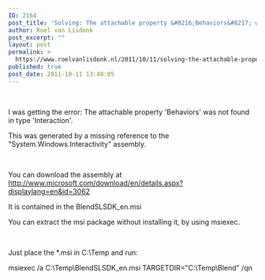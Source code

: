 ```yaml
---
ID: 2164
post_title: 'Solving: The attachable property &#8216;Behaviors&#8217; was not found in type &#8216;Interaction&#8217;'
author: Roel van Lisdonk
post_excerpt: ""
layout: post
permalink: >
  https://www.roelvanlisdonk.nl/2011/10/11/solving-the-attachable-property-behaviors-was-not-found-in-type-interaction/
published: true
post_date: 2011-10-11 13:48:05
---
```

<p>&#160;</p>  <p>I was getting the error: The attachable property 'Behaviors' was not found in type 'Interaction'.</p>  <p>This was generated by a missing reference to the &quot;System.Windows.Interactivity&quot; assembly.</p>  <p>&#160;</p>  <p>You can download the assembly at <a title="http://www.microsoft.com/download/en/details.aspx?displaylang=en&amp;id=3062" href="http://www.microsoft.com/download/en/details.aspx?displaylang=en&amp;id=3062">http://www.microsoft.com/download/en/details.aspx?displaylang=en&amp;id=3062</a></p>  <p>It is contained in the BlendSLSDK_en.msi</p>  <p>You can extract the msi package without installing it, by using msiexec. </p>  <p>&#160;</p>  <p>Just place the *.msi in C:\Temp and run:</p>  <p>msiexec /a C:\Temp\BlendSLSDK_en.msi TARGETDIR=&quot;C:\Temp\Blend&quot; /qn</p>